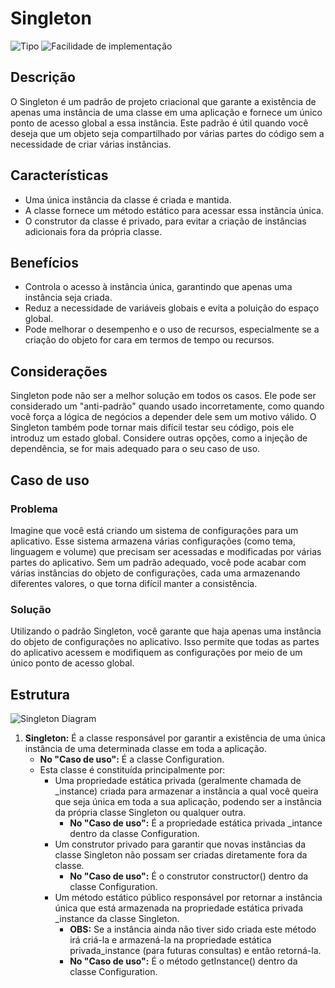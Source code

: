# Singleton

![Tipo](https://img.shields.io/badge/Tipo-Criacional-informational)
![Facilidade de implementação](https://img.shields.io/badge/Facilidade%20de%20implementação-★★★★★-brightgreen)

## Descrição

O Singleton é um padrão de projeto criacional que garante a existência de apenas uma instância de uma classe em uma aplicação e fornece um único ponto de acesso global a essa instância. Este padrão é útil quando você deseja que um objeto seja compartilhado por várias partes do código sem a necessidade de criar várias instâncias.

## Características

- Uma única instância da classe é criada e mantida.
- A classe fornece um método estático para acessar essa instância única.
- O construtor da classe é privado, para evitar a criação de instâncias adicionais fora da própria classe.

## Benefícios

- Controla o acesso à instância única, garantindo que apenas uma instância seja criada.
- Reduz a necessidade de variáveis globais e evita a poluição do espaço global.
- Pode melhorar o desempenho e o uso de recursos, especialmente se a criação do objeto for cara em termos de tempo ou recursos.

## Considerações

Singleton pode não ser a melhor solução em todos os casos. Ele pode ser considerado um "anti-padrão" quando usado incorretamente, como quando você força a lógica de negócios a depender dele sem um motivo válido.
O Singleton também pode tornar mais difícil testar seu código, pois ele introduz um estado global. Considere outras opções, como a injeção de dependência, se for mais adequado para o seu caso de uso.

## Caso de uso

### Problema

Imagine que você está criando um sistema de configurações para um aplicativo. Esse sistema armazena várias configurações (como tema, linguagem e volume) que precisam ser acessadas e modificadas por várias partes do aplicativo. Sem um padrão adequado, você pode acabar com várias instâncias do objeto de configurações, cada uma armazenando diferentes valores, o que torna difícil manter a consistência.

### Solução

Utilizando o padrão Singleton, você garante que haja apenas uma instância do objeto de configurações no aplicativo. Isso permite que todas as partes do aplicativo acessem e modifiquem as configurações por meio de um único ponto de acesso global.

## Estrutura

![Singleton Diagram](https://imgur.com/ZT7DD7O.png)

1. **Singleton:** É a classe responsável por garantir a existência de uma única instância de uma determinada classe em toda a aplicação.
   - **No "Caso de uso":** É a classe Configuration.
   - Esta classe é constituída principalmente por:
     - Uma propriedade estática privada (geralmente chamada de _instance) criada para armazenar a instância a qual você queira que seja única em toda a sua aplicação, podendo ser a instância da própria classe Singleton ou qualquer outra.
       - **No "Caso de uso":** É a propriedade estática privada _intance dentro da classe Configuration.
     - Um construtor privado para garantir que novas instâncias da classe Singleton não possam ser criadas diretamente fora da classe.
       - **No "Caso de uso":** É o construtor constructor() dentro da classe Configuration.
     - Um método estático público responsável por retornar a instância única que está armazenada na propriedade estática privada _instance da classe Singleton.
       - **OBS:** Se a instância ainda não tiver sido criada este método irá criá-la e armazená-la na propriedade estática privada_instance (para futuras consultas) e então retorná-la.
       - **No "Caso de uso":** É o método getInstance() dentro da classe Configuration.
